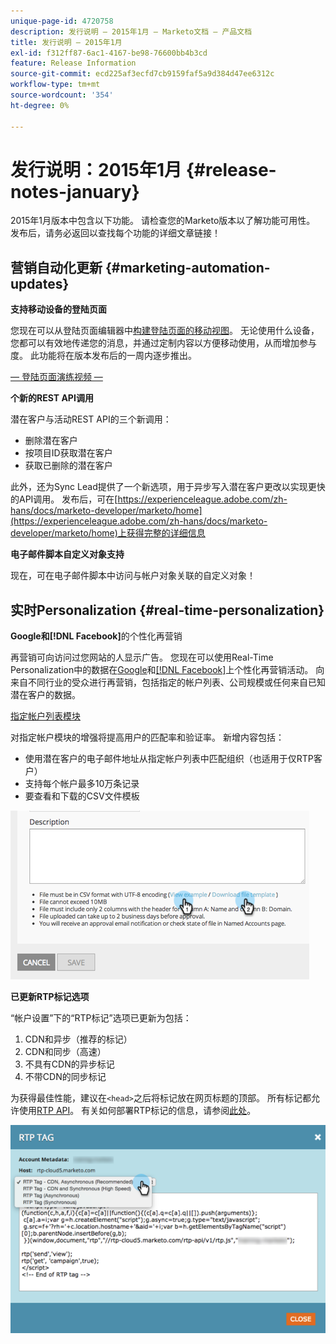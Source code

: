 ```yaml
---
unique-page-id: 4720758
description: 发行说明 — 2015年1月 — Marketo文档 — 产品文档
title: 发行说明 — 2015年1月
exl-id: f312ff87-6ac1-4167-be98-76600bb4b3cd
feature: Release Information
source-git-commit: ecd225af3ecfd7cb9159faf5a9d384d47ee6312c
workflow-type: tm+mt
source-wordcount: '354'
ht-degree: 0%

---
```


# 发行说明：2015年1月 {#release-notes-january}

2015年1月版本中包含以下功能。 请检查您的Marketo版本以了解功能可用性。 发布后，请务必返回以查找每个功能的详细文章链接！

## 营销自动化更新 {#marketing-automation-updates}

**支持移动设备的登陆页面**

您现在可以从登陆页面编辑器中[构建登陆页面的移动视图](/help/marketo/product-docs/demand-generation/landing-pages/free-form-landing-pages/add-a-mobile-view-for-your-free-form-landing-page.md)。 无论使用什么设备，您都可以有效地传递您的消息，并通过定制内容以方便移动使用，从而增加参与度。 此功能将在版本发布后的一周内逐步推出。

[ — 登陆页面演练视频 — ](https://youtu.be/aPQHlG2X6c0)

**个新的REST API调用**

潜在客户与活动REST API的三个新调用：

* 删除潜在客户
* 按项目ID获取潜在客户
* 获取已删除的潜在客户

此外，还为Sync Lead提供了一个新选项，用于异步写入潜在客户更改以实现更快的API调用。 发布后，可在[https://experienceleague.adobe.com/zh-hans/docs/marketo-developer/marketo/home](https://experienceleague.adobe.com/zh-hans/docs/marketo-developer/marketo/home)上获得完整的详细信息

**电子邮件脚本自定义对象支持**

现在，可在电子邮件脚本中访问与帐户对象关联的自定义对象！

## 实时Personalization {#real-time-personalization}

**Google和[!DNL Facebook]**&#x200B;的个性化再营销

再营销可向访问过您网站的人显示广告。 您现在可以使用Real-Time Personalization中的数据在[Google](/help/marketo/product-docs/web-personalization/website-retargeting/personalized-remarketing-in-google.md)和[[!DNL Facebook]](/help/marketo/product-docs/web-personalization/website-retargeting/personalized-remarketing-in-facebook.md)上个性化再营销活动。 向来自不同行业的受众进行再营销，包括指定的帐户列表、公司规模或任何来自已知潜在客户的数据。

[指定帐户列表模块](/help/marketo/product-docs/web-personalization/account-based-web-marketing/create-a-new-account-list.md)

对指定帐户模块的增强将提高用户的匹配率和验证率。 新增内容包括：

* 使用潜在客户的电子邮件地址从指定帐户列表中匹配组织（也适用于仅RTP客户）
* 支持每个帐户最多10万条记录
* 要查看和下载的CSV文件模板

![](assets/image2015-1-14-11-3a12-3a16.png)

**已更新RTP标记选项**

“帐户设置”下的“RTP标记”选项已更新为包括：

1. CDN和异步（推荐的标记）
1. CDN和同步（高速）
1. 不具有CDN的异步标记
1. 不带CDN的同步标记

为获得最佳性能，建议在`<head>`之后将标记放在网页标题的顶部。 所有标记都允许使用[RTP API](https://experienceleague.adobe.com/zh-hans/docs/marketo-developer/marketo/javascriptapi/rich-media-recommendation)。 有关如何部署RTP标记的信息，请参阅[此处](/help/marketo/product-docs/web-personalization/rtp-tag-implementation/deploy-the-rtp-javascript.md)。

![](assets/image2015-1-15-13-3a30-3a45.png)
